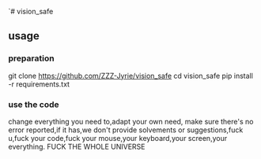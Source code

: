 `# vision_safe

## usage

### preparation
git clone https://github.com/ZZZ-Jyrie/vision_safe
cd vision_safe
pip install -r requirements.txt

### use the code
change everything you need to,adapt your own need, make sure there's no error reported,if it has,we don't provide solvements or suggestions,fuck u,fuck your code,fuck your mouse,your keyboard,your screen,your everything.
FUCK THE WHOLE UNIVERSE
